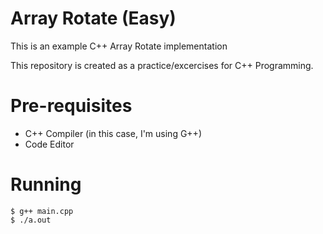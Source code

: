 # Array Rotate (Easy)

This is an example C++ Array Rotate implementation

This repository is created as a practice/excercises for C++ Programming.

# Pre-requisites
- C++ Compiler (in this case, I'm using G++)
- Code Editor
  
# Running

```
$ g++ main.cpp
$ ./a.out
```